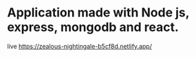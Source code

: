 # Application made with Node js, express, mongodb and react.
live https://zealous-nightingale-b5cf8d.netlify.app/
